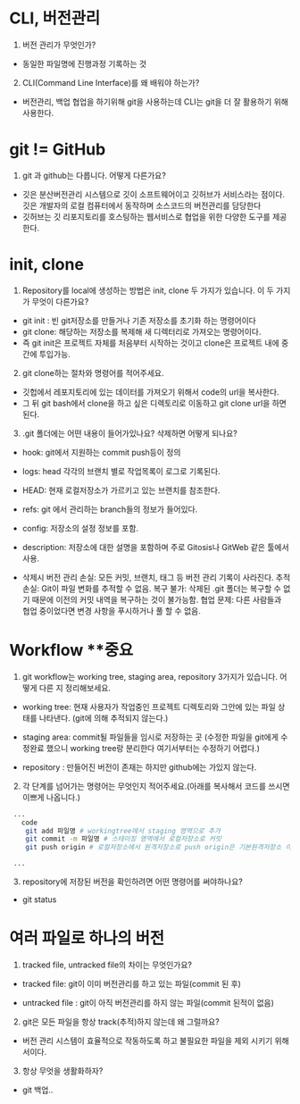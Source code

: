 # CLI, 버전관리

1. 버전 관리가 무엇인가?
- 동일한 파일명에 진행과정 기록하는 것


2. CLI(Command Line Interface)를 왜 배워야 하는가?
- 버전관리, 백업 협업을 하기위해 git을 사용하는데 CLI는 git을 더 잘 활용하기 위해 사용한다.





# git != GitHub
1. git 과 github는 다릅니다. 어떻게 다른가요?
- 깃은 분산버전관리 시스템으로 깃이 소프트웨어이고 깃허브가 서비스라는 점이다. 
깃은 개발자의 로컬 컴퓨터에서 동작하며 소스코드의 버전관리를 담당한다
- 깃허브는 깃 리포지토리를 호스팅하는 웹서비스로 협업을 위한 다양한 도구를 제공한다.








# init, clone
1. Repository를 local에 생성하는 방법은 init, clone 두 가지가 있습니다. 이 두 가지가 무엇이 다른가요?
- git init : 빈 git저장소를 만들거나 기존 저장소를 초기화 하는 명령어이다
- git clone: 해당하는 저장소를 복제해 새 디렉터리로 가져오는 명령어이다. 
- 즉 git init은 프로젝트 자체를 처음부터 시작하는 것이고 clone은 프로젝트 내에 중간에 투입가능.





2. git clone하는 절차와 명령어를 적어주세요.
- 깃헙에서 레포지토리에 있는 데이터를 가져오기 위해서 code의 url을 복사한다.
- 그 뒤 git bash에서 clone을 하고 싶은 디렉토리로 이동하고 git clone url을 하면 된다. 





3. .git 폴더에는 어떤 내용이 들어가있나요? 삭제하면 어떻게 되나요?
- hook: git에서 지원하는 commit push등이 정의
- logs: head 각각의 브랜치 별로 작업목록이 로그로 기록된다. 
- HEAD: 현재 로컬저장소가 가르키고 있는 브랜치를 참조한다.
- refs: git 에서 관리하는 branch들의 정보가 들어있다. 
- config: 저장소의 설정 정보를 포함.
- description: 저장소에 대한 설명을 포함하며 주로 Gitosis나 GitWeb 같은 툴에서 사용.

- 삭제시 버전 관리 손실: 모든 커밋, 브랜치, 태그 등 버전 관리 기록이 사라진다.
추적 손실: Git이 파일 변화를 추적할 수 없음.
복구 불가: 삭제된 .git 폴더는 복구할 수 없기 때문에 이전의 커밋 내역을 복구하는 것이 불가능함.
협업 문제: 다른 사람들과 협업 중이었다면 변경 사항을 푸시하거나 풀 할 수 없음.


# Workflow **중요
1. git workflow는 working tree, staging area, repository 3가지가 있습니다. 어떻게 다른 지 정리해보세요.
- working tree: 현재 사용자가 작업중인 프로젝트 디렉토리와 그안에 있는 파일 상태를 나타낸다. (git에 의해 추적되지 않는다.)

- staging area: commit될 파일들을 임시로 저장하는 곳 (수정한 파일을 git에게 수정완료 했으니 working tree랑 분리한다 여기서부터는 수정하기 어렵다.)

- repository : 만들어진 버전이 존재는 하지만 github에는 가있지 않는다. 






2. 각 단계를 넘어가는 명령어는 무엇인지 적어주세요.(아래를 복사해서 코드를 쓰시면 이쁘게 나옵니다.)
```bash
 ...
   code 
    git add 파일명 # workingtree에서 staging 영역으로 추가
    git commit -m 파일명 # 스테이징 영역에서 로컬저장소로 커밋
    git push origin # 로컬저장소에서 원격저장소로 push origin은 기본원격저장소 이름

 ...
```
3. repository에 저장된 버전을 확인하려면 어떤 명령어를 써야하나요?
- git status


# 여러 파일로 하나의 버전
1. tracked file, untracked file의 차이는 무엇인가요?

- tracked file: git이 이미 버전관리를 하고 있는 파일(commit 된 후)

- untracked file : git이 아직 버전관리를 하지 않는 파일(commit 된적이 없음)

2. git은 모든 파일을 항상 track(추적)하지 않는데 왜 그럴까요?

- 버전 관리 시스템이 효율적으로 작동하도록 하고 불필요한 파일을 제외 시키기 위해서이다. 

3. 항상 무엇을 생활화하자?
- git 백업..